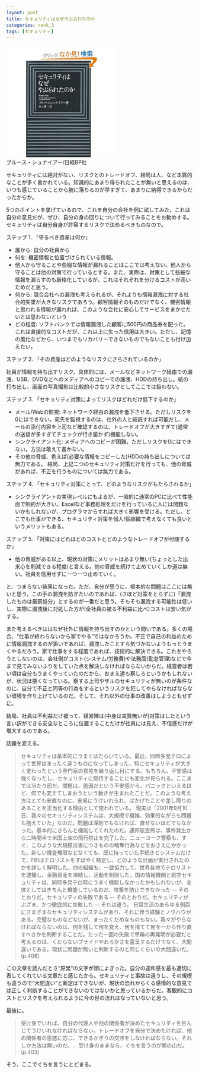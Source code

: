 ```yaml
---
layout: post
title: セキュリティはなぜやぶられたのか
categories: rank_3
tags: [セキュリティ]
---
```



<div class="book"><div class="book_image"><a href="http://www.amazon.co.jp/dp/4822283100"><img src="/images/beyond_afear.jpg"></img></a></div><div class="book_info">ブルース・シュナイアー/日経BP社</div><div class="clear"></div></div>

セキュリティには絶対がない、リスクとのトレードオフ、結局は人、など本質的なことが多く書かれている。知識的にあまり得られたことが無いと思えるのは、いつも感じていることから腑に落ちるのが早すぎて、あまりに納得できるからだったからか。 

5つのポイントを挙げているので、これを自分の会社を例に試してみた。これは自分の意見だが、ぜひ、自分の身の回りについて行ってみることをお勧めする。セキュリティは自分自身が許容するリスクで決めるべきものなので。 

ステップ 1. 「守るべき資産は何か」 

* 誰から: 自分の社員から 
* 何を: 機密情報と位置づけられている情報。 
* 他人から守ることや些細な情報が漏れることはここでは考えない。他人から守ることは他の対策で行っているとする。また、実際は、対策として些細な情報を漏らすのも厳格化しているが、これはそれぞれを分けるコストが高いためだと思う。 
* 何から: 競合会社への漏洩も考えられるが、それよりも情報漏洩に対する社会的失墜が大きなリスクであろう。顧客情報そのものだけでなく、機密情報と思われる情報が漏れれば、このような会社に安心してサービスをまかせたいとは思わないという 
* どの程度: ソフトバンクでは情報漏洩した顧客に500円の商品券を配った。これは直接的なコストだが、これ以上に失った信用は大きい。ただし、記憶の風化などから、いつまでもリカバリーできないものでもないことも付け加えたい。 

ステップ 2. 「その資産はどのようなリスクにさらされているのか」 

社員が情報を持ち出すリスク。具体的には、メールなどネットワーク経由での漏洩、USB、DVDなどへのメディアへのコピーでの漏洩、HDDの持ち出し。紙の打ち出し、画面の写真撮影は比較的小さなリスクとしてここでは扱わない。 

ステップ 3. 「セキュリティ対策によってリスクはどれだけ低下するのか」 

* メール/Webの監視: ネットワーク経由の漏洩を低下させる。ただしリスクを0にはできない。宛先を監視するのは、社外の人と結託すれば可能だし、メールの添付内容を上司など確認するのは、トレードオフが大きすぎて(通常の送信が多すぎてチェックが行き届かず)機能しない。 
* シンクライアント化: メディアへのコピーが困難。ただしリスクを0にはできない。方法は敢えて書かない。 
* その他の脅威、例えば(必要な情報をコピーした)HDDの持ち出しについては無力である。 
結局、上記二つのセキュリティ対策だけを行っても、他の脅威があれば、不正を行うものについては無力である。 

ステップ 4. 「セキュリティ対策にとって、どのようなリスクがもたらされるか」 

* シンクライアントの実現レベルにもよるが、一般的に通常のPCに比べて性能面で制約が大きい。Excelなど事務処理をだけを行っているに人には問題ないかもしれないが、プログラマからすれば大きく影響を受ける。ただし、どこでも仕事ができる、セキュリティ対策を個人/個組織で考えなくても良いというメリットもある。 

ステップ 5. 「対策にはどれほどのコストとどのようなトレードオフが付随するか」 

* 他の脅威がある以上、現状の対策にメリットはあまり無い(ちょっとした出来心を削減できる程度)と言える。他の脅威を続けて止めていくしか道は無い。社員を信用せずに一つ一つ止めていく。 

と、つまらない結果になった。ただ、自分が思うに、根本的な問題はここには無いと思う。この手の漏洩を防ぎたいのであれば、(さほど対策をとらずに)「漏洩したものは厳罰処分」とするのが一番だと思う。そもそも漏洩する可能性は低いし、実際に漏洩後に対処した方が(全社員の被る不利益に比べ)コストは安い気がする。 

また考えるべきははなぜ社外に情報を持ち出すのかという問いである。多くの場合、“仕事が終わらないから家でやる”ではなかろうか。不正で自己の利益のために情報漏洩するのが狙いであれば、漏洩したことすら気づかないようもっとうまくやるだろう。家で仕事をする程度であれば、技術的に解決できる。これをやろうとしないのは、会社側がコスト(システム/労務費)や法務面(勤怠管理)などで今まで見てみないふりをしていた点を解決しなければならないからだ。経営者は若い頃は自分もうまくやっていたのだから、おまえ達も察しろというかもしれないが、状況は悪くなっている。察する上司やザルのセキュリティが無いのが条件なのに、自分で不正と同等の行為をするというリスクを犯してやらなければならない環境を作り上げているのだ。そして、それ以外の仕事の改善はしようともせずに。 

結局、社員は不利益だけ被って、経営陣は(中身は実質無いが)対策はしたという言い訳ができる安全なところに位置することだけが社員には見え、不信感だけが増大するのである。 

話題を変える。 

> セキュリティは基本的にうまくはたらいている。最近、同時多発テロによって世界はまったく違うものになってしまった、特にセキュリティが大きく変わったという専門家の意見を繰り返し目にする。もちろん、不安感は強くなったし、セキュリティに期待することにも変化が見られる。ここまでは当たり前だ。問題は、脆弱だという不安感から、パニックといえるほど、何でも変えてしまおうという動きが生まれたことだ。このような考え方はとても安直なのに、安易にうけいれられ、ばかげたことや差し障りのあることを正当化する理由として使われている。 
現実は「2001年9月10日、我々のセキュリティシステムは、大規模で複雑、効果的ながらも問題も抱えていた」なのだ。問題は深刻でもなければ、直せないほどでもなかった。基本的にきちんと機能してくれたのだ。連邦航空局は、事件発生から二時間半で米国上空の飛行禁止を完了した。ニューヨーク警察も、すぐ、このような大規模災害につきものの略奪行為などをおさえにかかった。新しい捜査権限などなくても、既に持っていた手続きとシステムだけで、FBIはテロリストをすばやく特定し、どのような計画が実行されたのかを詳しく解明した。他の組織も、一致協力して、世界各地でテロリストを逮捕し、金融資産を凍結し、活動を制限した。国の情報機関と航空セキュリティは、同時多発テロ時にうまく機能しなかったかもしれないが、全体としてはきちんと機能しているのだ。攻撃を防止できなかった -- そのとおりだ。セキュリティの失敗である -- そのとおりだ。セキュリティがぶざま、かつ徹底的に失敗した -- それは違う。 
日常生活のあらゆる側面にさまざまなセキュリティシステムがあり、それに伴う経験とノウハウがある。完璧なものなどないが、まったくだめなものもない。我々がやらなければならないのは、何を残して何を変え、何を捨てて何を一から作り直すべきかを判断することだ。たった一回の失敗で車輪の再発明が必要だと考えるのは、くだらないプライドやおろかさを露呈するだけでなく、大間違いである。現状に問題が無いと判断するのと同じくらいの大間違いだ。(p.408) 

この文章を読んだとき“原発”の文字が頭によぎった。自分の違和感を最も適切に表してくれている文章だと感じたから。セキュリティと事故は違うし、その規模も違うので“大間違い”と断定はできないが、現状の恐れからくる感情的な意見では正しく判断することができないのではないかと思っているからだ。客観的にコストとリスクを考えられるように今の世の流れはなっていないと思う。 

最後に。 

> 受け身でいれば、自分の代理人や他の関係者が決めたセキュリティを甘んじてうけいれなければならない。トレードオフを自分で決めたければ、他の関係者の思惑に応じ、できるかぎりの交渉をしなければならない。それしか方法は無いのだ。... 受け身のままなら、ぐちを言うのが関の山だ。(p.403) 

そう、ここでぐちを言うにとどまる。
